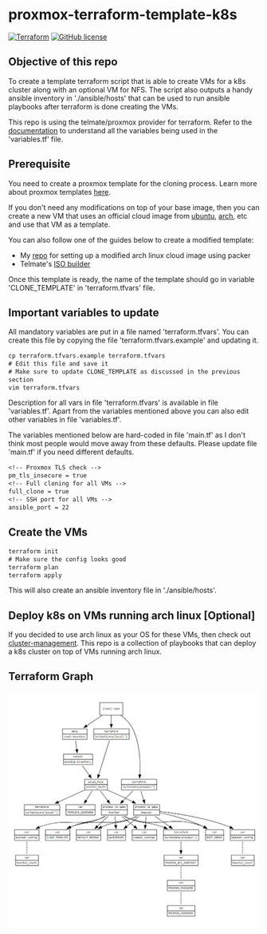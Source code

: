 # proxmox-terraform-template-k8s
 
 [![Terraform](https://github.com/Naman1997/terraform-k8s-template/actions/workflows/terraform.yml/badge.svg)](https://github.com/Naman1997/terraform-k8s-template/actions/workflows/terraform.yml)
 [![GitHub license](https://img.shields.io/github/license/Naereen/StrapDown.js.svg)](https://github.com/Naman1997/proxmox-terraform-template-k8s/blob/main/LICENSE)

## Objective of this repo

To create a template terraform script that is able to create VMs for a k8s cluster along with an optional VM for NFS. The script also outputs a handy ansible inventory in './ansible/hosts' that can be used to run ansible playbooks after terraform is done creating the VMs.

This repo is using the telmate/proxmox provider for terraform. Refer to the [documentation](https://registry.terraform.io/providers/Telmate/proxmox/latest/docs) to understand all the variables being used in the 'variables.tf' file.

## Prerequisite

You need to create a proxmox template for the cloning process. Learn more about proxmox templates [here](https://pve.proxmox.com/wiki/VM_Templates_and_Clones#Create_VM_Template).

If you don't need any modifications on top of your base image, then you can create a new VM that uses an official cloud image from [ubuntu](https://cloud-images.ubuntu.com/), [arch](https://wiki.archlinux.org/title/Arch_Linux_on_a_VPS#Official_Arch_Linux_cloud_image), etc and use that VM as a template.

You can also follow one of the guides below to create a modified template:
- My [repo](https://github.com/Naman1997/arch-cloud-image) for setting up a modified arch linux cloud image using packer
- Telmate's [ISO builder](https://github.com/Telmate/terraform-ubuntu-proxmox-iso)

Once this template is ready, the name of the template should go in variable 'CLONE_TEMPLATE' in 'terraform.tfvars' file.

## Important variables to update

All mandatory variables are put in a file named 'terraform.tfvars'.
You can create this file by copying the file 'terraform.tfvars.example' and updating it.
```
cp terraform.tfvars.example terraform.tfvars
# Edit this file and save it
# Make sure to update CLONE_TEMPLATE as discussed in the previous section
vim terraform.tfvars
```
Description for all vars in file 'terraform.tfvars' is available in file 'variables.tf'.
Apart from the variables mentioned above you can also edit other variables in file 'variables.tf'.

The variables mentioned below are hard-coded in file 'main.tf' as I don't think most people would move away from these defaults. Please update file 'main.tf' if you need different defaults.

```
<!-- Proxmox TLS check -->
pm_tls_insecure = true
<!-- Full cloning for all VMs -->
full_clone = true
<!-- SSH port for all VMs -->
ansible_port = 22
```

## Create the VMs
```
terraform init
# Make sure the config looks good
terraform plan
terraform apply
```

This will also create an ansible inventory file in './ansible/hosts'.

## Deploy k8s on VMs running arch linux [Optional]
If you decided to use arch linux as your OS for these VMs, then check out [cluster-management](https://github.com/Naman1997/cluster-management). This repo is a collection of playbooks that can deploy a k8s cluster on top of VMs running arch linux.

## Terraform Graph
![alt text](https://raw.githubusercontent.com/Naman1997/proxmox-terraform-template-k8s/main/Graph.JPG)
